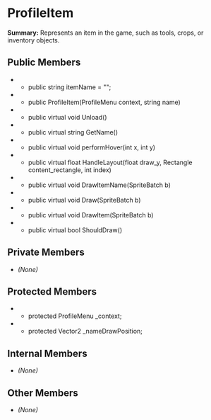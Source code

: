 # ProfileItem

**Summary:** Represents an item in the game, such as tools, crops, or inventory objects.

## Public Members
- - public string itemName = "";
- - public ProfileItem(ProfileMenu context, string name)
- - public virtual void Unload()
- - public virtual string GetName()
- - public virtual void performHover(int x, int y)
- - public virtual float HandleLayout(float draw_y, Rectangle content_rectangle, int index)
- - public virtual void DrawItemName(SpriteBatch b)
- - public virtual void Draw(SpriteBatch b)
- - public virtual void DrawItem(SpriteBatch b)
- - public virtual bool ShouldDraw()

## Private Members
- *(None)*

## Protected Members
- - protected ProfileMenu _context;
- - protected Vector2 _nameDrawPosition;

## Internal Members
- *(None)*

## Other Members
- *(None)*
